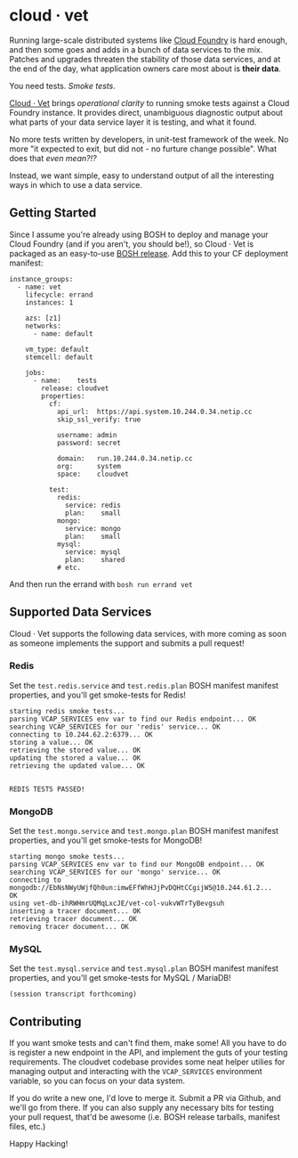 cloud · vet
===========

Running large-scale distributed systems like [Cloud Foundry][cf]
is hard enough, and then some goes and adds in a bunch of data
services to the mix.  Patches and upgrades threaten the stability
of those data services, and at the end of the day, what
application owners care most about is **their data**.

You need tests.  _Smoke tests_.

[Cloud · Vet][code] brings _operational clarity_ to running smoke
tests against a Cloud Foundry instance.  It provides direct,
unambiguous diagnostic output about what parts of your data
service layer it is testing, and what it found.

No more tests written by developers, in unit-test framework of the
week.  No more "it expected to exit, but did not - no furture
change possible".  What does that _even mean?!?_

Instead, we want simple, easy to understand output of all the
interesting ways in which to use a data service.

Getting Started
---------------

Since I assume you're already using BOSH to deploy and manage your
Cloud Foundry (and if you aren't, you should be!), so Cloud · Vet
is packaged as an easy-to-use [BOSH release][release].  Add this
to your CF deployment manifest:

```
instance_groups:
  - name: vet
    lifecycle: errand
    instances: 1

    azs: [z1]
    networks:
      - name: default

    vm_type: default
    stemcell: default

    jobs:
      - name:    tests
        release: cloudvet
        properties:
          cf:
            api_url:  https://api.system.10.244.0.34.netip.cc
            skip_ssl_verify: true

            username: admin
            password: secret

            domain:   run.10.244.0.34.netip.cc
            org:      system
            space:    cloudvet

          test:
            redis:
              service: redis
              plan:    small
            mongo:
              service: mongo
              plan:    small
            mysql:
              service: mysql
              plan:    shared
            # etc.
```

And then run the errand with `bosh run errand vet`

Supported Data Services
-----------------------

Cloud · Vet supports the following data services, with more coming
as soon as someone implements the support and submits a pull
request!

### Redis

Set the `test.redis.service` and `test.redis.plan` BOSH manifest
manifest properties, and you'll get smoke-tests for Redis!

```
starting redis smoke tests...
parsing VCAP_SERVICES env var to find our Redis endpoint... OK
searching VCAP_SERVICES for our 'redis' service... OK
connecting to 10.244.62.2:6379... OK
storing a value... OK
retrieving the stored value... OK
updating the stored a value... OK
retrieving the updated value... OK


REDIS TESTS PASSED!
```

### MongoDB

Set the `test.mongo.service` and `test.mongo.plan` BOSH manifest
manifest properties, and you'll get smoke-tests for MongoDB!


```
starting mongo smoke tests...
parsing VCAP_SERVICES env var to find our MongoDB endpoint... OK
searching VCAP_SERVICES for our 'mongo' service... OK
connecting to
mongodb://EbNsNWyUWjfQh0un:imwEFfWhHJjPvDQHtCCgijW5@10.244.61.2...
OK
using vet-db-ihRWHmrUQMqLxcJE/vet-col-vukvWTrTyBevgsuh
inserting a tracer document... OK
retrieving tracer document... OK
removing tracer document... OK
```

### MySQL

Set the `test.mysql.service` and `test.mysql.plan` BOSH manifest
manifest properties, and you'll get smoke-tests for MySQL /
MariaDB!

```
(session transcript forthcoming)
```

Contributing
------------

If you want smoke tests and can't find them, make some!  All you
have to do is register a new endpoint in the API, and implement
the guts of your testing requirements.  The cloudvet codebase
provides some neat helper utilies for managing output and
interacting with the `VCAP_SERVICES` environment variable, so you
can focus on your data system.

If you do write a new one, I'd love to merge it.  Submit a PR via
Github, and we'll go from there.  If you can also supply any
necessary bits for testing your pull request, that'd be awesome
(i.e. BOSH release tarballs, manifest files, etc.)

Happy Hacking!


[cf]: https://cloudfoundry.org
[code]: https://github.com/jhunt/cloudvet
[release]: https://github.com/jhunt/cloudvet-boshrelease
